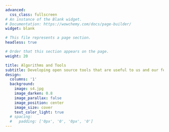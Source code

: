 ```yaml
---
advanced:
  css_class: fullscreen
# An instance of the Blank widget.
# Documentation: https://wowchemy.com/docs/page-builder/
widget: blank

# This file represents a page section.
headless: true

# Order that this section appears on the page.
weight: 20

title: Algorithms and Tools
subtitle: Developing open source tools that are useful to us and our fellow researchers.  
design:
  columns: '1'
  background:
    image: s4.jpg
    image_darken: 0.8
    image_parallax: false
    image_position: center
    image_size: cover
    text_color_light: true
  # spacing:
  #   padding: ['0px', '0', '0px', '0']
---
```



